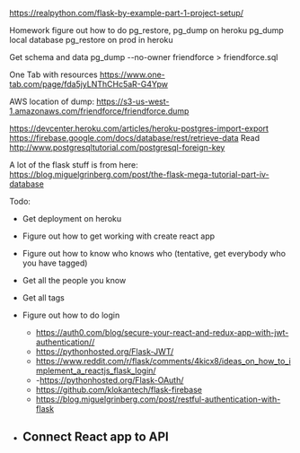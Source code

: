 https://realpython.com/flask-by-example-part-1-project-setup/

Homework
figure out how to do pg_restore, pg_dump on heroku
pg_dump local database pg_restore on prod in heroku

Get schema and data
pg_dump --no-owner friendforce > friendforce.sql

One Tab with resources
https://www.one-tab.com/page/fda5jyLNThCHc5aR-G4Ypw

AWS location of dump: https://s3-us-west-1.amazonaws.com/friendforce/friendforce.dump

https://devcenter.heroku.com/articles/heroku-postgres-import-export
https://firebase.google.com/docs/database/rest/retrieve-data
Read
http://www.postgresqltutorial.com/postgresql-foreign-key

A lot of the flask stuff is from here:
https://blog.miguelgrinberg.com/post/the-flask-mega-tutorial-part-iv-database

Todo:
- Get deployment on heroku
- Figure out how to get working with create react app
- Figure out how to know who knows who (tentative, get everybody who you have tagged)
- Get all the people you know
- Get all tags
- Figure out how to do login
  - https://auth0.com/blog/secure-your-react-and-redux-app-with-jwt-authentication//
  - https://pythonhosted.org/Flask-JWT/
  - https://www.reddit.com/r/flask/comments/4kicx8/ideas_on_how_to_implement_a_reactjs_flask_login/
  - -https://pythonhosted.org/Flask-OAuth/
  - https://github.com/klokantech/flask-firebase
  - https://blog.miguelgrinberg.com/post/restful-authentication-with-flask

- Connect React app to API
  -
